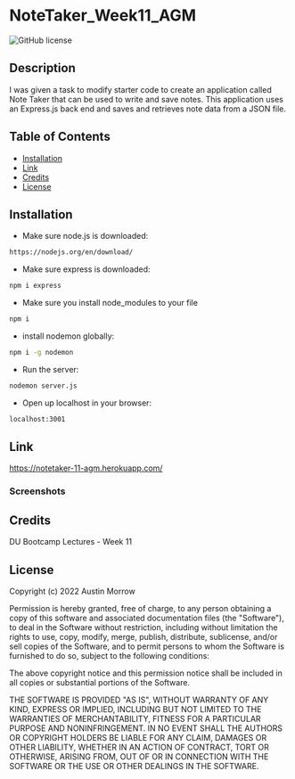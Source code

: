 # NoteTaker_Week11_AGM
![GitHub license](https://img.shields.io/badge/license-MIT-yellow.svg)
## Description
I was given a task to modify starter code to create an application called Note Taker that can be used to write and save notes. This application uses an Express.js back end and saves and retrieves note data from a JSON file.


## Table of Contents
- [Installation](#installation)
- [Link](#link)
- [Credits](#credits)
- [License](#license)

## Installation
- Make sure node.js is downloaded:
```bash
https://nodejs.org/en/download/
```
- Make sure express is downloaded:
```bash
npm i express
```

- Make sure you install node_modules to your file
```bash
npm i
```

- install nodemon globally:
```bash
npm i -g nodemon
```

- Run the server:
```bash
nodemon server.js
```
- Open up localhost in your browser:
```bash
localhost:3001
```

## Link

https://notetaker-11-agm.herokuapp.com/

### Screenshots




## Credits
DU Bootcamp Lectures - Week 11

## License

Copyright (c) 2022 Austin Morrow

Permission is hereby granted, free of charge, to any person obtaining a copy
of this software and associated documentation files (the "Software"), to deal
in the Software without restriction, including without limitation the rights
to use, copy, modify, merge, publish, distribute, sublicense, and/or sell
copies of the Software, and to permit persons to whom the Software is
furnished to do so, subject to the following conditions:

The above copyright notice and this permission notice shall be included in all
copies or substantial portions of the Software.

THE SOFTWARE IS PROVIDED "AS IS", WITHOUT WARRANTY OF ANY KIND, EXPRESS OR
IMPLIED, INCLUDING BUT NOT LIMITED TO THE WARRANTIES OF MERCHANTABILITY,
FITNESS FOR A PARTICULAR PURPOSE AND NONINFRINGEMENT. IN NO EVENT SHALL THE
AUTHORS OR COPYRIGHT HOLDERS BE LIABLE FOR ANY CLAIM, DAMAGES OR OTHER
LIABILITY, WHETHER IN AN ACTION OF CONTRACT, TORT OR OTHERWISE, ARISING FROM,
OUT OF OR IN CONNECTION WITH THE SOFTWARE OR THE USE OR OTHER DEALINGS IN THE
SOFTWARE.
